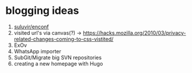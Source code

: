 # blogging ideas

1. [suluvir/enconf](https://github.com/suluvir/enconf)
1. visited url's via canvas(?) -> https://hacks.mozilla.org/2010/03/privacy-related-changes-coming-to-css-vistited/
1. ExOv
1. WhatsApp importer
1. SubGit/Migrate big SVN repositories
1. creating a new homepage with Hugo
